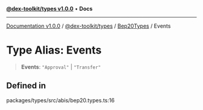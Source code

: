 [**@dex-toolkit/types v1.0.0**](../../../README.md) • **Docs**

***

[Documentation v1.0.0](../../../../../packages.md) / [@dex-toolkit/types](../../../README.md) / [Bep20Types](../README.md) / Events

# Type Alias: Events

> **Events**: `"Approval"` \| `"Transfer"`

## Defined in

packages/types/src/abis/bep20.types.ts:16
